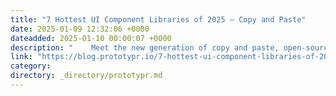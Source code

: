 ```yaml
---
title: "7 Hottest UI Component Libraries of 2025 — Copy and Paste"
date: 2025-01-09 12:32:06 +0000
dateadded: 2025-01-10 00:00:07 +0000
description: "    Meet the new generation of copy and paste, open-source, UI component libraries that make design and development 10x faster (and prettier)!  Continue reading on Prototypr »  "
link: "https://blog.prototypr.io/7-hottest-ui-component-libraries-of-2025-copy-and-paste-7634592abb5c?source=rss----eb297ea1161a---4"
category:
directory: _directory/prototypr.md
---
```

